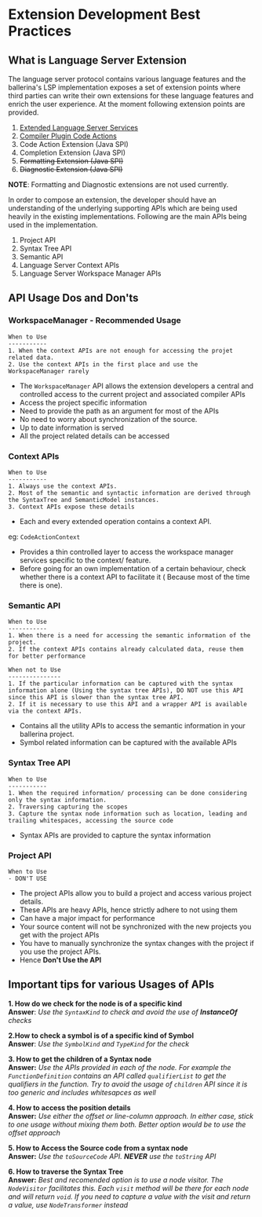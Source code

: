 # Extension Development Best Practices

## What is Language Server Extension

The language server protocol contains various language features and the ballerina's LSP implementation exposes a set of
extension points where third parties can write their own extensions for these language features and enrich the user
experience. At the moment following extension points are provided.

1. [Extended Language Server Services](WritingExtendedServices.md)
2. [Compiler Plugin Code Actions](CompilerPluginCodeActions.md)
3. Code Action Extension (Java SPI)
4. Completion Extension (Java SPI)
5. ~~Formatting Extension (Java SPI)~~
6. ~~Diagnostic Extension (Java SPI)~~

__NOTE__: Formatting and Diagnostic extensions are not used currently.

In order to compose an extension, the developer should have an understanding of the underlying supporting APIs which
are being used heavily in the existing implementations. Following are the main APIs being used in the implementation.

1. Project API
2. Syntax Tree API
3. Semantic API
4. Language Server Context APIs
5. Language Server Workspace Manager APIs

## API Usage Dos and Don'ts

### WorkspaceManager - Recommended Usage

```
When to Use
-----------
1. When the context APIs are not enough for accessing the projet related data.
2. Use the context APIs in the first place and use the WorkspaceManager rarely
```

- The `WorkspaceManager` API allows the extension developers a central and controlled access to the current project and
  associated compiler APIs
- Access the project specific information
- Need to provide the path as an argument for most of the APIs
- No need to worry about synchronization of the source.
- Up to date information is served
- All the project related details can be accessed

### Context APIs

```
When to Use
-----------
1. Always use the context APIs.
2. Most of the semantic and syntactic information are derived through the SyntaxTree and SemanticModel instances.
3. Context APIs expose these details
```

- Each and every extended operation contains a context API.

eg: `CodeActionContext`

- Provides a thin controlled layer to access the workspace manager services specific to the context/ feature.
- Before going for an own implementation of a certain behaviour, check whether there is a context API to facilitate it (
  Because most of the time there is one).

### Semantic API

```
When to Use
-----------
1. When there is a need for accessing the semantic information of the project.
2. If the context APIs contains already calculated data, reuse them for better performance

When not to Use
---------------
1. If the particular information can be captured with the syntax information alone (Using the syntax tree APIs), DO NOT use this API since this API is slower than the syntax tree API.
2. If it is necessary to use this API and a wrapper API is available via the context APIs.

```

- Contains all the utility APIs to access the semantic information in your ballerina project.
- Symbol related information can be captured with the available APIs

### Syntax Tree API

```
When to Use
-----------
1. When the required information/ processing can be done considering only the syntax information.
2. Traversing capturing the scopes
3. Capture the syntax node information such as location, leading and trailing whitespaces, accessing the source code
```

- Syntax APIs are provided to capture the syntax information

### Project API

```
When to Use
- DON'T USE
```

- The project APIs allow you to build a project and access various project details.
- These APIs are heavy APIs, hence strictly adhere to not using them
- Can have a major impact for performance
- Your source content will not be synchronized with the new projects you get with the project APIs
- You have to manually synchronize the syntax changes with the project if you use the project APIs.
- Hence **Don't Use the API**

## Important tips for various Usages of APIs

**1. How do we check for the node is of a specific kind**  
**Answer**: _Use the `SyntaxKind` to check and avoid the use of **InstanceOf** checks_

**2.How to check a symbol is of a specific kind of Symbol**  
**Answer**: _Use the `SymbolKind` and `TypeKind` for the check_

**3. How to get the children of a Syntax node**  
**Answer:** _Use the APIs provided in each of the node. For example the `FunctionDefinition` contains an API
called `qualifierList` to get the qualifiers in the function. Try to avoid the usage of `children` API since it is too
generic and includes whitesapces as well_

**4. How to access the position details**  
**Answer:** _Use either the offset or line-column approach. In either case, stick to one usage without mixing them both.
Better option would be to use the offset approach_

**5. How to Access the Source code from a syntax node**  
**Answer:** _Use the `toSourceCode` API. **NEVER** use the `toString` API_

**6. How to traverse the Syntax Tree**  
**Answer:** _Best and recomended option is to use a node visitor. The `NodeVisitor` facilitates this. Each `visit` method
will be there for each node and will return `void`. If you need to capture a value with the visit and return a value,
use `NodeTransformer` instead_